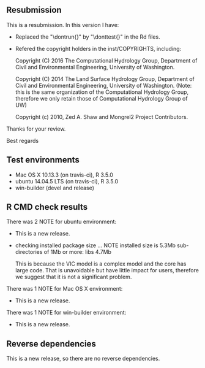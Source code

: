 ## Resubmission
This is a resubmission. In this version I have:

* Replaced the "\dontrun{}" by "\donttest{}" in the Rd files.

* Refered the copyright holders in the inst/COPYRIGHTS, including:
  
  Copyright (C) 2016 The Computational Hydrology Group, Department of 
  Civil and Environmental Engineering, University of Washington.
  
  Copyright (C) 2014 The Land Surface Hydrology Group, Department of
  Civil and Environmental Engineering, University of Washington.
  (Note: this is the same organization of the Computational Hydrology
  Group, therefore we only retain those of Computational Hydrology 
  Group of UW)
  
  Copyright (c) 2010, Zed A. Shaw and Mongrel2 Project Contributors.
  
Thanks for your review.

Best regards

## Test environments
* Mac OS X 10.13.3 (on travis-ci), R 3.5.0
* ubuntu 14.04.5 LTS (on travis-ci), R 3.5.0
* win-builder (devel and release)

## R CMD check results

There was 2 NOTE for ubuntu environment:

* This is a new release.

* checking installed package size ... NOTE
  installed size is  5.3Mb
  sub-directories of 1Mb or more:
    libs   4.7Mb

  This is because the VIC model is a complex model and the core has large code. 
  That is unavoidable but have little impact for users, therefore we suggest that
  it is not a significant problem.

There was 1 NOTE for Mac OS X environment:

* This is a new release.

There was 1 NOTE for win-builder environment:

* This is a new release.

  
## Reverse dependencies

This is a new release, so there are no reverse dependencies.
